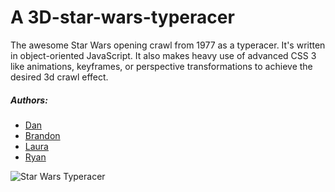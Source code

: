 A 3D-star-wars-typeracer
========================
The awesome Star Wars opening crawl from 1977 as a typeracer.
It's written in object-oriented JavaScript. It also makes heavy use of advanced CSS 3 like animations, keyframes, or perspective transformations to achieve the desired 3d crawl effect. 


##### Authors:
* [Dan](https://github.com/Steveo1485)
* [Brandon](https://github.com/ldrbrandon)
* [Laura](https://github.com/shmeadyy)
* [Ryan](https://github.com/RyanHedges)



![Star Wars Typeracer](http://i2.minus.com/jUYPnizaTBpxM.jpg)
